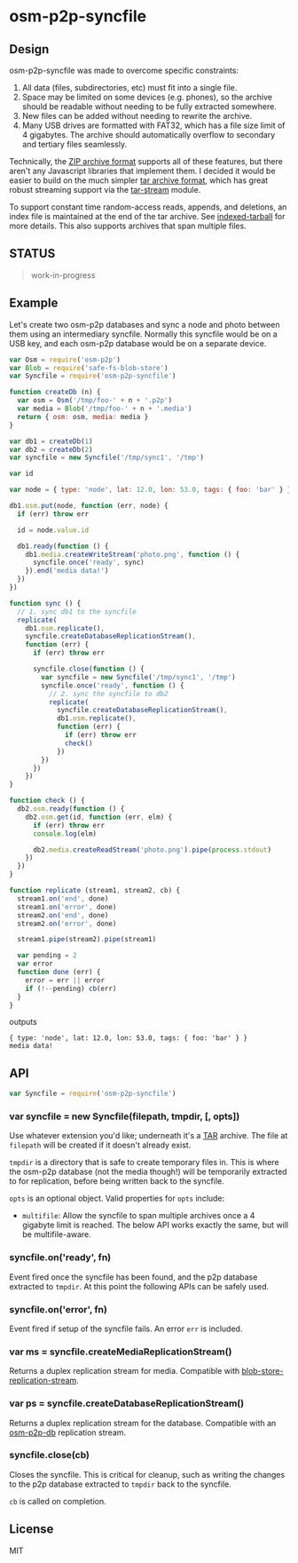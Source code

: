# osm-p2p-syncfile

## Design

osm-p2p-syncfile was made to overcome specific constraints:

1. All data (files, subdirectories, etc) must fit into a single file.
2. Space may be limited on some devices (e.g. phones), so the archive should be readable without needing to be fully extracted somewhere.
3. New files can be added without needing to rewrite the archive.
4. Many USB drives are formatted with FAT32, which has a file size limit of 4 gigabytes. The archive should automatically overflow to secondary and tertiary files seamlessly.

Technically, the [ZIP archive format](https://en.wikipedia.org/wiki/ZIP_(file_format)) supports all of these features, but there aren't any Javascript libraries that implement them. I decided it would be easier to build on the much simpler [tar archive format][tar], which has great robust streaming support via the [tar-stream](https://github.com/mafintosh/tar-stream) module.

To support constant time random-access reads, appends, and deletions, an index file is maintained at the end of the tar archive. See [indexed-tarball](https://github.com/noffle/indexed-tarball) for more details. This also supports archives that span multiple files.

## STATUS

> work-in-progress

## Example

Let's create two osm-p2p databases and sync a node and photo between them using an intermediary syncfile. Normally this syncfile would be on a USB key, and each osm-p2p database would be on a separate device.

```js
var Osm = require('osm-p2p')
var Blob = require('safe-fs-blob-store')
var Syncfile = require('osm-p2p-syncfile')

function createDb (n) {
  var osm = Osm('/tmp/foo-' + n + '.p2p')
  var media = Blob('/tmp/foo-' + n + '.media')
  return { osm: osm, media: media }
}

var db1 = createDb(1)
var db2 = createDb(2)
var syncfile = new Syncfile('/tmp/sync1', '/tmp')

var id

var node = { type: 'node', lat: 12.0, lon: 53.0, tags: { foo: 'bar' } }

db1.osm.put(node, function (err, node) {
  if (err) throw err

  id = node.value.id

  db1.ready(function () {
    db1.media.createWriteStream('photo.png', function () {
      syncfile.once('ready', sync)
    }).end('media data!')
  })
})

function sync () {
  // 1. sync db1 to the syncfile
  replicate(
    db1.osm.replicate(),
    syncfile.createDatabaseReplicationStream(),
    function (err) {
      if (err) throw err

      syncfile.close(function () {
        var syncfile = new Syncfile('/tmp/sync1', '/tmp')
        syncfile.once('ready', function () {
          // 2. sync the syncfile to db2
          replicate(
            syncfile.createDatabaseReplicationStream(),
            db1.osm.replicate(),
            function (err) {
              if (err) throw err
              check()
            })
        })
      })
    })
}

function check () {
  db2.osm.ready(function () {
    db2.osm.get(id, function (err, elm) {
      if (err) throw err
      console.log(elm)

      db2.media.createReadStream('photo.png').pipe(process.stdout)
    })
  })
}

function replicate (stream1, stream2, cb) {
  stream1.on('end', done)
  stream1.on('error', done)
  stream2.on('end', done)
  stream2.on('error', done)

  stream1.pipe(stream2).pipe(stream1)

  var pending = 2
  var error
  function done (err) {
    error = err || error
    if (!--pending) cb(err)
  }
}

```

outputs

```
{ type: 'node', lat: 12.0, lon: 53.0, tags: { foo: 'bar' } }
media data!
```

## API

```js
var Syncfile = require('osm-p2p-syncfile')
```

### var syncfile = new Syncfile(filepath, tmpdir, [, opts])

Use whatever extension you'd like; underneath it's a [TAR][tar] archive. The file at `filepath` will be created if it doesn't already exist.

`tmpdir` is a directory that is safe to create temporary files in. This is where the osm-p2p database (not the media though!) will be temporarily extracted to for replication, before being written back to the syncfile.

`opts` is an optional object. Valid properties for `opts` include:

- `multifile`: Allow the syncfile to span multiple archives once a 4 gigabyte limit is reached. The below API works exactly the same, but will be multifile-aware.

### syncfile.on('ready', fn)

Event fired once the syncfile has been found, and the p2p database extracted to `tmpdir`. At this point the following APIs can be safely used.

### syncfile.on('error', fn)

Event fired if setup of the syncfile fails. An error `err` is included.

### var ms = syncfile.createMediaReplicationStream()

Returns a duplex replication stream for media. Compatible with [blob-store-replication-stream](https://github.com/noffle/blob-store-replication-stream).

### var ps = syncfile.createDatabaseReplicationStream()

Returns a duplex replication stream for the database. Compatible with an [osm-p2p-db](https://github.com/digidem/osm-p2p-db) replication stream.

### syncfile.close(cb)

Closes the syncfile. This is critical for cleanup, such as writing the changes to the p2p database extracted to `tmpdir` back to the syncfile.

`cb` is called on completion.

## License

MIT

[tar]: https://en.wikipedia.org/wiki/Tar_%28computing%29
